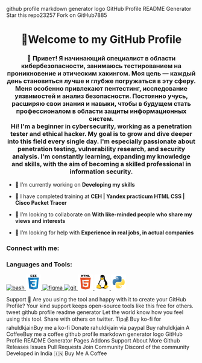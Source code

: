 github profile markdown generator logo
GitHub Profile README Generator
Star this repo23257
Fork on GitHub7885
<h1 align="center">👋Welcome to my GitHub Profile</h1>
<h3 align="center">🚀 Привет! Я начинающий специалист в области кибербезопасности, занимаюсь тестированием на проникновение и этическим хакингом. Моя цель — каждый день становиться лучше и глубже погружаться в эту сферу. Меня особенно привлекают пентестинг, исследование уязвимостей и анализ безопасности. Постоянно учусь, расширяю свои знания и навыки, чтобы в будущем стать профессионалом в области защиты информационных систем.<br>Hi! I'm a beginner in cybersecurity, working as a penetration tester and ethical hacker. My goal is to grow and dive deeper into this field every single day. I'm especially passionate about penetration testing, vulnerability research, and security analysis. I'm constantly learning, expanding my knowledge and skills, with the aim of becoming a skilled professional in information security.</h3>

- 🔭 I’m currently working on **Developing my skills**

- 🌱 I have completed training at **CEH | Yandex practicum HTML CSS | Cisco Packet Tracer**

- 👯 I’m looking to collaborate on **With like-minded people who share my views and interests**

- 🤝 I’m looking for help with **Experience in real jobs, in actual companies**

<h3 align="left">Connect with me:</h3>
<p align="left">
</p>

<h3 align="left">Languages and Tools:</h3>
<p align="left"> <a href="https://www.gnu.org/software/bash/" target="_blank" rel="noreferrer"> <img src="https://www.vectorlogo.zone/logos/gnu_bash/gnu_bash-icon.svg" alt="bash" width="40" height="40"/> </a> <a href="https://www.w3schools.com/css/" target="_blank" rel="noreferrer"> <img src="https://raw.githubusercontent.com/devicons/devicon/master/icons/css3/css3-original-wordmark.svg" alt="css3" width="40" height="40"/> </a> <a href="https://www.figma.com/" target="_blank" rel="noreferrer"> <img src="https://www.vectorlogo.zone/logos/figma/figma-icon.svg" alt="figma" width="40" height="40"/> </a> <a href="https://git-scm.com/" target="_blank" rel="noreferrer"> <img src="https://www.vectorlogo.zone/logos/git-scm/git-scm-icon.svg" alt="git" width="40" height="40"/> </a> <a href="https://www.w3.org/html/" target="_blank" rel="noreferrer"> <img src="https://raw.githubusercontent.com/devicons/devicon/master/icons/html5/html5-original-wordmark.svg" alt="html5" width="40" height="40"/> </a> <a href="https://www.linux.org/" target="_blank" rel="noreferrer"> <img src="https://raw.githubusercontent.com/devicons/devicon/master/icons/linux/linux-original.svg" alt="linux" width="40" height="40"/> </a> <a href="https://www.python.org" target="_blank" rel="noreferrer"> <img src="https://raw.githubusercontent.com/devicons/devicon/master/icons/python/python-original.svg" alt="python" width="40" height="40"/> </a> </p>

Support 🙏
Are you using the tool and happy with it to create your GitHub Profile?
Your kind support keeps open-source tools like this free for others.
tweet github profile readme generator
Let the world know how you feel using this tool. Share with others on twitter.
Tip💰
Buy ko-fi for rahuldkjainBuy me a ko-fi
Donate rahuldkjain via paypal
Buy rahuldkjain A CoffeeBuy me a coffee
github profile markdown generator logo
GitHub Profile README Generator
Pages
Addons
Support
About
More
Github
Releases
Issues
Pull Requests
Join Community
Discord of the community
Developed in India 🇮🇳
Buy Me A Coffee
